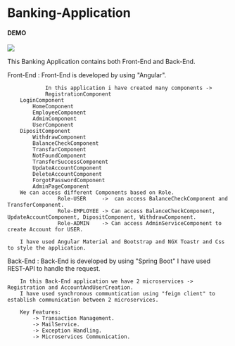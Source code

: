 # Banking-Application

#### DEMO

![](https://github.com/praveen-gandreti/Banking-Application/assets/130206094/0323ba79-cce0-4fcf-b9bc-a128b264b984)

This Banking Application contains both Front-End and Back-End.

Front-End :
                Front-End is developed by using "Angular".
		
                In this application i have created many components -> 
                RegistrationComponent
		LoginComponent
    		HomeComponent
    		EmployeeComponent
    		AdminComponent
    		UserComponent
   		DipositComponent
    		WithdrawComponent
    		BalanceCheckComponent
    		TransfarComponent
    		NotFoundComponent
    		TransferSuccessComponent
    		UpdateAccountComponent
    		DeleteAccountComponent
    		ForgotPasswordComponent
    		AdminPageComponent
		We can access different Components based on Role.
   					Role-USER     ->  can access BalanceCheckComponent and TransferComponent.
					Role-EMPLOYEE -> Can access BalanceCheckComponent, UpdateAccountComponent, DipositComponent, WithdrawComponent.
					Role-ADMIN    -> Can access AdminServiceComponent to create Account for USER.
		
		I have used Angular Material and Bootstrap and NGX Toastr and Css to style the application.

Back-End  :
		Back-End is developed by using "Spring Boot" I have used REST-API to handle the request.

		In this Back-End application we have 2 microservices -> Registration and AccountAndUserCreation.
		I have used synchronous communtication using "feign client" to establish communication between 2 microservices.
		
		Key Features: 
			-> Transaction Management.
			-> MailService.
			-> Exception Handling.
			-> Microservices Communication.
		
		
		

		
    	    
